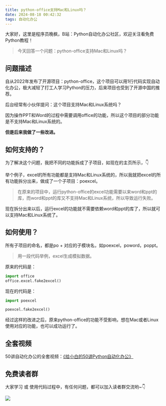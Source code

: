 ```yaml
---
title: python-office支持Mac和Linux吗？
date: 2024-08-18 00:42:32
tags: 自动化办公
---
```


大家好，这里是程序员晚枫，B站：Python自动化办公社区，欢迎关注看免费Python教程！

> 今天回答一个问题：python-office支持Mac和Linux吗？


## 问题描述

自从2022年发布了开源项目：python-office，这个项目可以用1行代码实现自动化办公，极大减轻了打工人学习Python的压力，后来项目也受到了开源中国的推荐。

后台经常有小伙伴提问：这个项目支持Mac和Linux系统吗？

因为操作PPT和Word的过程中需要调用office的功能，所以这个项目的部分功能是不支持Mac和Linux系统的。

**但是后来我做了一些改进。**

## 如何支持的？

为了解决这个问题，我把不同的功能拆成了子项目，如现在的主页所示，👇

举个例子，excel的所有功能都是支持Mac和Linux系统的，所以我就把excel的所有功能拆分出来，做成了一个子项目：poexcel。

> 在原来的项目中，运行python-office的excel功能需要以来word和ppt的库，而word和ppt的库又不支持Mac和Linux系统，所以导致运行失败。

现在拆分出来以后，运行excel的功能就不需要依赖word和ppt的库了，所以就可以支持Mac和Linux系统了。


## 如何使用？

所有子项目的命名，都是po + 对应的子模块名，如poexcel，poword，poppt。

> 用一段代码举例，excel生成模拟数据。

原来的代码是：
    
```python
import office
office.excel.fake2excel()
```

现在的代码是：
```python
import poexcel

poexcel.fake2excel()
```

经过这样的改进之后，原来python-office的功能不受影响，想在Mac或者Linux使用对应的功能，也可以成功运行了。

## 全套视频

50讲自动化办公的全套视频：[《给小白的50讲Python自动化办公》](https://mp.weixin.qq.com/s/lOx4cAp9AllsCrhsUqVn8g)

## 免费读者群


大家学习 或 使用代码过程中，有任何问题，都可以加入读者群交流哟~👇


![](https://python-office-1300615378.cos.ap-chongqing.myqcloud.com/0816.jpg)